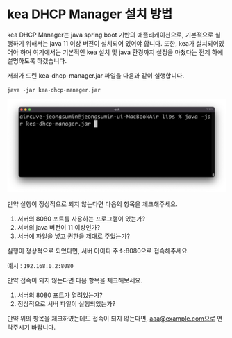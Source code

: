 kea DHCP Manager 설치 방법
============

kea DHCP Manager는 java spring boot 기반의 애플리케이션으로, 
기본적으로 실행하기 위해서는 java 11 이상 버전이 설치되어 있어야 합니다.
또한, kea가 설치되어있어야 하며 여기에서는 기본적인 kea 설치 및 java 환경까지 설정을 마쳤다는 전제 하에 설명하도록 하겠습니다.

저희가 드린 kea-dhcp-manager.jar 파일을 다음과 같이 실행합니다.

`java -jar kea-dhcp-manager.jar`

![사진을 불러올 수 없습니다](https://github.com/neneong/keaDHCPManager/blob/main/source/_static/start-spring-boot.png?raw=true)

만약 실행이 정상적으로 되지 않는다면 다음의 항목을 체크해주세요.

1. 서버의 8080 포트를 사용하는 프로그램이 있는가?
2. 서버의 java 버전이 11 이상인가?
3. 서버에 파일을 넣고 권한을 제대로 주었는가?


실행이 정상적으로 되었다면, 서버 아이피 주소:8080으로 접속해주세요

예시 : 
`192.168.0.2:8080`

만약 접속이 되지 않는다면 다음 항목을 체크해보세요.

1. 서버의 8080 포트가 열려있는가?
2. 정상적으로 서버 파일이 실행되었는가?

만약 위의 항목을 체크하였는데도 접속이 되지 않는다면, aaa@example.com으로 연락주시기 바랍니다.